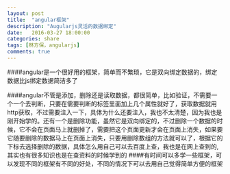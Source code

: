 ```yaml
---
layout: post
title:  "angular框架"
description: "Augularjs灵活的数据绑定"
date:   2016-03-27 18:00:00
categories: share
tags: [林方保，angularjs]
comments: true
---
```

####angular是一个很好用的框架，简单而不繁琐，它是双向绑定数据的，绑定数据比js绑定数据简洁多了

####angular不管是添加，删除还是读取数据，都很简单，比如验证，不需要一个一个去判断，只要在需要判断的标签里面加上几个属性就好了，获取数据就用http获取，不过需要注入一下，具体为什么还要注入，我也不太清楚，因为我也是刚开始学的。还有一个是删除功能，虽然它是双向绑定的，不过删除一个数据的时候，它不会在页面马上就删掉了，需要把这个页面更新才会在页面上消失，如果要它随要删除的数据马上在页面上消失，只要用删除数组的方法就可以了，根据它的下标去选择删除的数据，具体怎么用自己可以去百度上查，我也是在网上查到的,其实也有很多知识也是在查资料的时候学到的
####有时间可以多学一些框架，可以发现不同的框架有不同的好处，不同的情况下可以去用自己觉得简单方便的框架